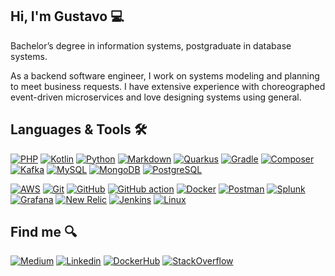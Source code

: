 ## Hi, I'm Gustavo 💻

Bachelor’s degree in information systems, postgraduate in database systems.

As a backend software engineer, I work on systems modeling and planning to meet business
requests. I have extensive experience with choreographed event-driven microservices and love
designing systems using general.

## Languages & Tools 🛠️

[![PHP](https://img.shields.io/badge/-05122A?logo=php&logoColor=white)](https://www.php.net)
[![Kotlin](https://img.shields.io/badge/-05122A?kotlin-0095D5?&logo=kotlin&logoColor=white)](https://kotlinlang.org)
[![Python](https://img.shields.io/badge/-05122A?logo=python&logoColor=white)](https://www.python.org)
[![Markdown](https://img.shields.io/badge/-05122A?logo=markdown&logoColor=white)](https://www.markdownguide.org)
[![Quarkus](https://img.shields.io/badge/-05122A?logo=quarkus&logoColor=white)](https://quarkus.io)
[![Gradle](https://img.shields.io/badge/-05122A?logo=gradle&logoColor=white)](https://docs.gradle.org)
[![Composer](https://img.shields.io/badge/-05122A?logo=composer&logoColor=white)](https://getcomposer.org)
[![Kafka](https://img.shields.io/badge/-05122A?logo=apache-kafka&logoColor=white)](https://kafka.apache.org)
[![MySQL](https://img.shields.io/badge/-05122A?logo=mysql&logoColor=white)](https://www.mysql.com)
[![MongoDB](https://img.shields.io/badge/-05122A?logo=mongodb&logoColor=white)](https://www.mongodb.com)
[![PostgreSQL](https://img.shields.io/badge/-05122A?logo=postgresql&logoColor=white)](https://www.postgresql.org)

[![AWS](https://img.shields.io/badge/-05122A?logo=amazonaws&logoColor=white)](https://aws.amazon.com)
[![Git](https://img.shields.io/badge/-05122A?logo=git&logoColor=white)](https://git-scm.com)
[![GitHub](https://img.shields.io/badge/-05122A?logo=github&logoColor=white)](https://github.com)
[![GitHub action](https://img.shields.io/badge/-05122A?logo=githubactions&logoColor=white)](https://docs.github.com/en/actions)
[![Docker](https://img.shields.io/badge/-05122A?logo=docker&logoColor=white)](https://www.docker.com)
[![Postman](https://img.shields.io/badge/-05122A?logo=postman&logoColor=white)](https://www.postman.com)
[![Splunk](https://img.shields.io/badge/-05122A?logo=splunk)](https://www.splunk.com)
[![Grafana](https://img.shields.io/badge/-05122A?logo=grafana&logoColor=white)](https://grafana.com)
[![New Relic](https://img.shields.io/badge/-05122A?logo=newrelic&logoColor=white)](https://newrelic.com)
[![Jenkins](https://img.shields.io/badge/-05122A?logo=jenkins&logoColor=white)](https://www.jenkins.io)
[![Linux](https://img.shields.io/badge/-05122A?logo=linux&logoColor=white)](https://www.linux.org)

## Find me 🔍

[![Medium](https://img.shields.io/badge/-05122A?logo=medium&logoColor=white)](https://medium.com/@gustavo.freze)
[![Linkedin](https://img.shields.io/badge/-05122A?logo=linkedin&logoColor=white)](https://www.linkedin.com/in/gustavo-freze)
[![DockerHub](https://img.shields.io/badge/-05122A?logo=docker&logoColor=white)](https://hub.docker.com/u/gustavofreze)
[![StackOverflow](https://img.shields.io/badge/-05122A?logo=stackoverflow&logoColor=white)](https://pt.stackoverflow.com/users/280129/gustavo-freze)
